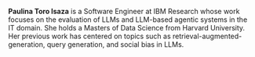 **Paulina Toro Isaza** is a Software Engineer at IBM Research whose work focuses on the evaluation of LLMs and LLM-based agentic systems in the IT domain. She holds a Masters of Data Science from Harvard University. Her previous work has centered on topics such as retrieval-augmented-generation, query generation, and social bias in LLMs.